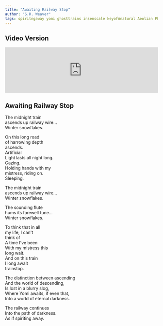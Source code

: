 ```yaml
---
title: "Awaiting Railway Stop"
author: "S.R. Weaver"
tags: spiritngaway yomi ghosttrains insenscale keyofAnatural Aeolian Phrygian entremodo
---
```

## Video Version
<iframe scrolling="no" id="hearthis_at_track_10187707" width="100%" height="150" src="https://app.hearthis.at/embed/10187707/transparent_black/?hcolor=&color=&style=2&block_size=2&block_space=1&background=1&waveform=0&cover=0&autoplay=0&css=" frameborder="0" allowtransparency allow="autoplay"><p>Listen to <a href="https://hearthis.at/sarah-rebecca-weaver/awaitingrailwaystop/" target="_blank">Awaiting Railway Stop</a> <span>by</span><a href="https://hearthis.at/sarah-rebecca-weaver/" target="_blank" >Sarah Rebecca Weaver</a> <span>on</span> <a href="https://hearthis.at/" target="_blank">hearthis.at</a></p></iframe>

## Awaiting Railway Stop
The midnight train<br />
ascends up railway wire...<br />
Winter snowflakes.

On this long road<br />
of harrowing depth<br />
ascends.<br />
Artificial<br />
Light lasts all night long.<br />
Gazing.<br />
Holding hands with my<br />
mistress, riding on.<br />
Sleeping.

The midnight train<br />
ascends up railway wire...<br />
Winter snowflakes.

The sounding flute<br />
hums its farewell tune...<br />
Winter snowflakes.

To think that in all<br />
my life, I can't<br />
think of<br />
A time I've been<br />
With my mistress this<br />
long wait.<br />
And on this train<br />
I long await<br />
trainstop.

The distinction between ascending<br />
And the world of descending,<br />
Is lost in a blurry slog,<br />
Where Yomi awaits, if even that,<br />
Into a world of eternal darkness.

The railway continues<br />
Into the path of darkness.<br />
As if spiriting away.
